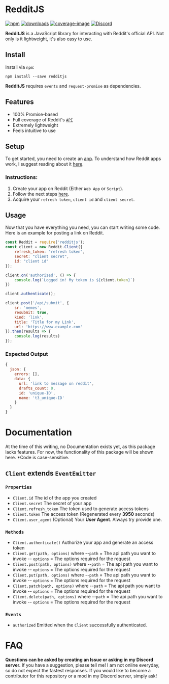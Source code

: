 
# RedditJS 
[![npm][npm-image]][npm-url] [![downloads][downloads-image]][downloads-url] [![coverage-image]][coverage-url] [![Discord][discord-image]][discord-url]

[npm-image]: https://img.shields.io/npm/v/redditjs
[npm-url]: https://npmjs.com/package/redditjs
[downloads-image]: https://img.shields.io/npm/dt/redditjs
[downloads-url]: https://npmjs.com/package/redditjs
[discord-image]: https://img.shields.io/discord/697857026180513833?label=Discord
[discord-url]: https://discord.gg/NR9X4YG
[coverage-image]: https://img.shields.io/badge/coverage-100%25-blue
[coverage-url]: https://www.reddit.com/dev/api

**RedditJS** is a JavaScript library for interacting with Reddit's official API. Not only  is it lightweight, it's also easy to use.
## Install
Install via `npm`:

	npm install --save redditjs
**RedditJS** requires `events` and `request-promise` as dependencies.

## Features

- 100% Promise-based
- Full coverage of Reddit's [`API`](https://www.reddit.com/dev/api)
- Extremely lightweight
- Feels intuitive to use

## Setup

To get started, you need to create an [app](https://www.reddit.com/prefs/apps). To understand how Reddit apps work, I suggest reading about it [here]([https://github.com/reddit-archive/reddit/wiki/oauth2](https://github.com/reddit-archive/reddit/wiki/oauth2)). 
### **Instructions**:
1. Create your app on Reddit (Either `Web App` or `Script`).
2. Follow the next steps [here](https://github.com/reddit-archive/reddit/wiki/oauth2).
3. Acquire your `refresh token`, `client id` and `client secret`.

## Usage

Now that you have everything you need, you can start writing some code. Here is an example for posting a link on Reddit.

```javascript
const Reddit = require('redditjs');
const client = new Reddit.Client({
	refresh_token: "refresh token",
	secret: "client secret",
	id: "client id"
});

client.on('authorized', () => {
	console.log(`Logged in! My token is ${client.token}`)
})

client.authenticate();

client.post('/api/submit', {
	sr: 'memes',
	resubmit: true,
	kind: 'link',
	title: 'Title for my Link',
	url: 'https://www.example.com'
}).then(results => {
	console.log(results)
});
```
### Expected Output
```javascript
{
  json: {
    errors: [],
    data: {
      url: 'link to message on reddit',
      drafts_count: 0,
      id: 'unique-ID',
      name: 't3_unique-ID'
    }
  }
}
```

# Documentation

At the time of this writing, no Documentation exists yet, as this package lacks features. For now, the functionality of this package will be shown here. 
*Code is case-sensitive.

## `Client` extends `EventEmitter`
### `Properties`
 - `Client.id` The id of the app you created
 - `Client.secret` The secret of your app
 - `Client.refresh_token` The token used to generate access tokens
 - `Client.token` The access token (Regenerated every **3950** seconds)
 - `Client.user_agent` (Optional) Your **User Agent**. Always try provide one.
 ### `Methods`
 - `Client.authenticate()` Authorize your app and generate an access token
 - `Client.get(path, options)` where
 --`path` = The api path you want to invoke
 -- `options` = The options required for the request
  - `Client.post(path, options)` where
 --`path` = The api path you want to invoke
 -- `options` = The options required for the request
  - `Client.put(path, options)` where
 --`path` = The api path you want to invoke
 -- `options` = The options required for the request
  - `Client.patch(path, options)` where
 --`path` = The api path you want to invoke
 -- `options` = The options required for the request
  - `Client.delete(path, options)` where
 --`path` = The api path you want to invoke
 -- `options` = The options required for the request
 ### `Events`
 - `authorized` Emitted when the `Client` successfully authenticated.
 
# FAQ
**Questions can be asked by creating an Issue or asking in my Discord server.**
If you have a suggestion, please tell me! I am not online everyday, so do not expect the fastest responses. If you would like to become a contributor for this repository or a mod in my Discord server, simply ask! 
